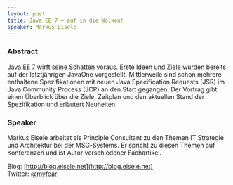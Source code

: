 ```yaml
---
layout: post
title: Java EE 7 – auf in die Wolken!
speaker: Markus Eisele
---
```


### Abstract

Java EE 7 wirft seine Schatten voraus. Erste Ideen und Ziele wurden bereits auf der letztjährigen JavaOne vorgestellt. Mittlerweile sind schon mehrere enthaltene Spezifikationen mit neuen Java Specification Requests (JSR) im Java Community Process (JCP) an den Start gegangen. Der Vortrag gibt einen Überblick über die Ziele, Zeitplan und den aktuellen Stand der Spezifikation und erläutert Neuheiten.

### Speaker

Markus Eisele arbeitet als Principle Consultant zu den Themen IT Strategie und Architektur bei der MSG-Systems. Er spricht zu diesen Themen auf Konferenzen und ist Autor verschiedener Fachartikel.

Blog: [http://blog.eisele.net](http://blog.eisele.net)  
Twitter: [@myfear](https://twitter.com/myfear)
